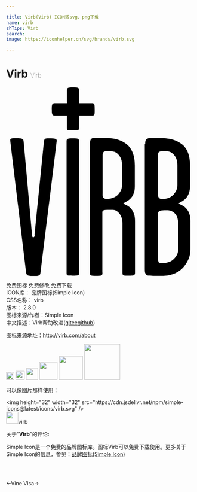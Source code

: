 ```yaml
---

title: Virb(Virb) ICON转svg、png下载
name: virb
zhTips: Virb
search: 
image: https://iconhelper.cn/svg/brands/virb.svg

---
```


# Virb  <small style="font-size: 60%;font-weight: 100">Virb</small>

<div id="svg" class="svg-wrap">
<svg role="img" viewBox="0 0 24 24" xmlns="http://www.w3.org/2000/svg"><title>Virb icon</title><path d="M17.733 7.237c0-.25 0-.476.15-.625.199-.176.4-.15.6-.15h1.428c.766 0 1.875.199 2.625.877.75.699.915 1.701.915 2.604v2.252c0 .599.015 1.027-.284 1.578-.375.701-1.155.9-1.155 1.002 0 .1.839.252 1.214 1.002.301.6.27.975.27 1.576v3.105c0 .615 0 1.395-.899 2.445-.855.943-2.039 1.08-2.64 1.08-.449 0-.779.016-1.23 0-.299-.031-.749.016-.854-.137-.149-.223-.194-.178-.194-.854V7.229l.054.008zm-5.46 16.349c0 .402-.099.402-.85.402-.576 0-.75 0-.75-.352V7.229c0-.25.023-.523.174-.674.201-.176.375-.101.576-.101h1.428c.801 0 1.878.199 2.628.876.75.699.927 1.728.927 2.604v2.26c0 .599.025 1.027-.276 1.578-.375.701-1.176.9-1.176 1.002 0 .1.825.252 1.2 1.002.3.6.277.975.277 1.576v6.225c0 .391-.18.391-.855.391-.584 0-.75.016-.75-.359V17.25c0-1.027-.674-1.652-1.229-1.652-1.185 0-1.335-.023-1.335.375v7.59l.011.023zm-3.828.375c-.676 0-.75 0-.75-.35V6.862c0-.325.148-.375.75-.375.674 0 .85.023.85.398v16.679c0 .375-.045.404-.84.404l-.01-.007zm11.165-1.627c.196.031.226.031.451.031.27 0 .899-.074 1.35-.541.495-.539.525-.898.525-1.318v-3.211c0-1.154-.675-1.648-1.425-1.648-1.08 0-1.156.074-1.156.674v5.264c0 .287.015.75.24.781l.015-.032zM3.609 18.777c.426-4.303.801-7.96 1.199-11.893.051-.423.252-.398.705-.398.699 0 .949.051.924.325-.75 6.164-1.326 10.724-2.077 16.814-.046.361-.315.375-.825.375-.645 0-.945 0-1.005-.42C1.855 17.939 1.24 12.93.506 6.782c-.016-.301.105-.301.809-.301.735 0 .886.075.899.404.406 4.381.706 7.785 1.081 11.955 0 .076.031.24.15.24.15 0 .18-.164.18-.27l-.016-.033zm9.315-10.662c-.225 0-.451 0-.553.173-.074.15-.074.277-.074.427v4.682c0 .275-.051.551.15.701.148.119.324.09.449.09.277 0 .93-.074 1.38-.555.499-.557.499-.975.499-1.335V9.944c0-.575-.1-1.002-.525-1.451-.275-.25-.425-.375-1.326-.375v-.003zm7.234 0c-.352 0-.625 0-.727.173-.073.15-.073.277-.073.427v4.682c0 .275-.026.5.149.676.149.15.251.125.45.125.35 0 .927-.074 1.38-.549.498-.557.498-.932.498-1.335v-2.37c0-.575-.099-1.002-.526-1.451-.275-.25-.448-.375-1.151-.375v-.003zM10.89 2.01H9.312V.395C9.312.024 9.139 0 8.476 0c-.587 0-.735.049-.735.368V2.01H6.204c-.369 0-.396.174-.396.835 0 .59.051.735.369.735H7.74v1.549c0 .342.075.342.734.342.786 0 .836-.023.836-.393V3.583h1.627c.345 0 .345-.076.345-.736.001-.786-.024-.836-.392-.837z"/></svg>
</div>
<detail full-name='virb'></detail>

<div class="detail-page">
<p>
<span><span class="badge-success badge">免费图标</span> <span class="badge-success badge">免费修改</span>  <span class="badge-success badge">免费下载</span> </span>
<br/>
<span>
ICON库：
<span class="badge-secondary badge">品牌图标(Simple Icon)</span> 
</span>
<br/>
<span>
CSS名称：
<span class="badge-secondary badge">virb</span> 
</span>

<br/>
<span>
版本：
<span class="badge-secondary badge">2.8.0</span> 
</span>
<br/>
<span>图标来源/作者：<span class="badge-light badge">Simple Icon</span></span> 
<br/>
<span class="zh-detail">中文描述：<span class="badge-primary badge">Virb</span><span class="help-link"><span>帮助改进</span>(<a href="https://gitee.com/liuwave/icon-helper/edit/master/json/brands/virb.json" target="_blank" rel="noopener noreferrer">gitee</a><a href="https://github.com/liuwave/icon-helper/edit/master/json/brands/virb.json" target="_blank" rel="noopener noreferrer">github</a></span>)</span><br/>
</p>
</div><div class="description description alert alert-light"><p>图标来源地址：<a href="http://virb.com/about" target="_blank" rel="noopener noreferrer">http://virb.com/about</a></p></div>
<div class="alert alert-dark">
<img height="21" width="21" src="https://cdn.jsdelivr.net/npm/simple-icons@latest/icons/virb.svg" />
<img height="24" width="24" src="https://cdn.jsdelivr.net/npm/simple-icons@latest/icons/virb.svg" />
<img height="32" width="32" src="https://cdn.jsdelivr.net/npm/simple-icons@latest/icons/virb.svg" />
<img height="48" width="48" src="https://cdn.jsdelivr.net/npm/simple-icons@latest/icons/virb.svg" />
<img height="64" width="64" src="https://cdn.jsdelivr.net/npm/simple-icons@latest/icons/virb.svg" />
<img height="96" width="96" src="https://cdn.jsdelivr.net/npm/simple-icons@latest/icons/virb.svg" />

</div>
<div>
  <p>可以像图片那样使用：    
  </p>
  <div class="alert alert-primary" style="font-size: 14px">
    &lt;img height="32" width="32" src="https://cdn.jsdelivr.net/npm/simple-icons@latest/icons/virb.svg" /&gt;
    <copy-btn content='<img height="32" width="32" src="https://cdn.jsdelivr.net/npm/simple-icons@latest/icons/virb.svg" />'></copy-btn>
  </div>
  <div class="alert alert-secondary">
    <img height="32" width="32" src="https://cdn.jsdelivr.net/npm/simple-icons@latest/icons/virb.svg" />virb
    <copy-btn content="virb" btn-title="复制图标名称"></copy-btn>
  </div>
</div>
<div class="icon-detail__container">
<p>关于“<b>Virb</b>”的评论:</p>
</div>
<Vssue title="关于“Virb”的评论" />
<div><p>Simple Icon是一个免费的品牌图标库。图标Virb可以免费下载使用。更多关于  Simple Icon的信息，参见：<a target="_blank" href="https://iconhelper.cn/brands.html">品牌图标(Simple Icon)</a>
</p></div>


<div style="padding:2rem 0 " class="page-nav"><p class="inner"><span class="prev">←<router-link to="/icon/vine.html">Vine</router-link></span> <span class="next"><router-link to="/icon/visa.html">Visa</router-link>→</span></p></div>
